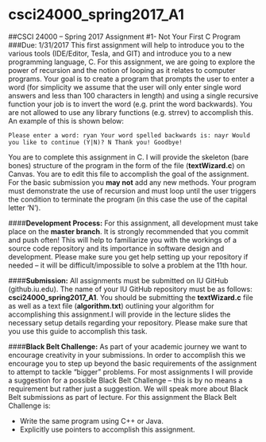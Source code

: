 # csci24000_spring2017_A1

##CSCI 24000 – Spring 2017 Assignment #1- Not Your First C Program
###Due: 1/31/2017
This first assignment will help to introduce you to the various tools (IDE/Editor, Tesla, and GIT) and introduce you to a new programming language, C. For this assignment, we are going to explore the power of recursion and the notion of looping as it relates to computer programs. Your goal is to create a program that prompts the user to enter a word (for simplicity we assume that the user will only enter single word answers and less than 100 characters in length) and using a single recursive function your job is to invert the word (e.g. print the word backwards). You are not allowed to use any library functions (e.g. strrev) to accomplish this. An example of this is shown below:

`Please enter a word: ryan
Your word spelled backwards is: nayr
Would you like to continue (Y|N)? N
Thank you! Goodbye!`

You are to complete this assignment in C. I will provide the skeleton (bare bones) structure of the program in the form of the file (**textWizard.c**) on Canvas. You are to edit this file to accomplish the goal of the assignment. For the basic submission you **may not** add any new methods. Your program must demonstrate the use of recursion and must loop until the user triggers the condition to terminate the program (in this case the use of the capital letter ‘N’).

####**Development Process:**
For this assignment, all development must take place on the **master branch**. It is strongly recommended that you commit and push often! This will help to familiarize you with the workings of a source code repository and its importance in software design and development. Please make sure you get help setting up your repository if needed – it will be difficult/impossible to solve a problem at the 11th hour.  

####**Submission:**
All assignments must be submitted on IU GitHub (github.iu.edu). The name of your IU GitHub repository must be as follows: **csci24000_spring2017_A1**. You should be submitting the **textWizard.c** file as well as a text file (**algorithm.txt**) outlining your algorithm for accomplishing this assignment.I will provide in the lecture slides the necessary setup details regarding your repository. Please make sure that you use this guide to accomplish this task.  

####**Black Belt Challenge:**
As part of your academic journey we want to encourage creativity in your submissions. In order to accomplish this we encourage you to step up beyond the basic requirements of the assignment to attempt to tackle “bigger” problems. For most assignments I will provide a suggestion for a possible Black Belt Challenge – this is by no means a requirement but rather just a suggestion. We will speak more about Black Belt submissions as part of lecture. For this assignment the Black Belt Challenge is:

* Write the same program using C++ or Java.
* Explicitly use pointers to accomplish this assignment.
